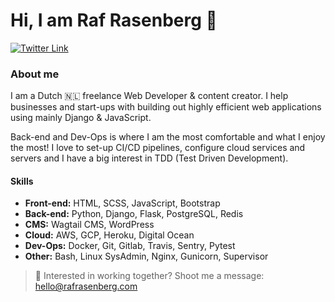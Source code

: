 # Hi, I am Raf Rasenberg 👋

[![Twitter Link](https://img.shields.io/twitter/follow/rafrasenberg?color=1DA1F2&label=%40rafrasenberg&logo=Twitter&style=flat)](https://twitter.com/rafrasenberg)

### About me

I am a Dutch 🇳🇱 freelance Web Developer & content creator. I help businesses and start-ups with building out highly efficient web applications using mainly Django & JavaScript. 

Back-end and Dev-Ops is where I am the most comfortable and what I enjoy the most! I love to set-up CI/CD pipelines, configure cloud services and servers and I have a big interest in TDD (Test Driven Development).

#### Skills
- **Front-end:** HTML, SCSS, JavaScript, Bootstrap
- **Back-end:** Python, Django, Flask, PostgreSQL, Redis
- **CMS:** Wagtail CMS, WordPress
- **Cloud:** AWS, GCP, Heroku, Digital Ocean
- **Dev-Ops:** Docker, Git, Gitlab, Travis, Sentry, Pytest
- **Other:** Bash, Linux SysAdmin, Nginx, Gunicorn, Supervisor


> :email: Interested in working together? Shoot me a message: hello@rafrasenberg.com
